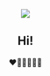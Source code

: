 <!--
**20massalia/20massalia** is a ✨ _special_ ✨ repository because its `README.md` (this file) appears on your GitHub profile.

Here are some ideas to get you started:

- 🔭 I’m currently working on ...
- 🌱 I’m currently learning ...
- 👯 I’m looking to collaborate on ...
- 🤔 I’m looking for help with ...
- 💬 Ask me about ...
- 📫 How to reach me: ...
- 😄 Pronouns: ...
- ⚡ Fun fact: ...
-->

<div align="center">
  <img src="https://capsule-render.vercel.app/api?type=soft&color=E0F8F7&height=300&section=header&text=(❁´◡`❁)&fontSize=80&fontColor=0B173B"/>
  <h2>Hi!</h2>
  ❤️🧡💛💚💙💜
</div>
